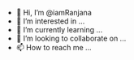 - 👋 Hi, I’m @iamRanjana
- 👀 I’m interested in ...
- 🌱 I’m currently learning ...
- 💞️ I’m looking to collaborate on ...
- 📫 How to reach me ...

<!---
iamRanjana/iamRanjana is a ✨ special ✨ repository because its `README.md` (this file) appears on your GitHub profile.
You can click the Preview link to take a look at your changes.
--->
